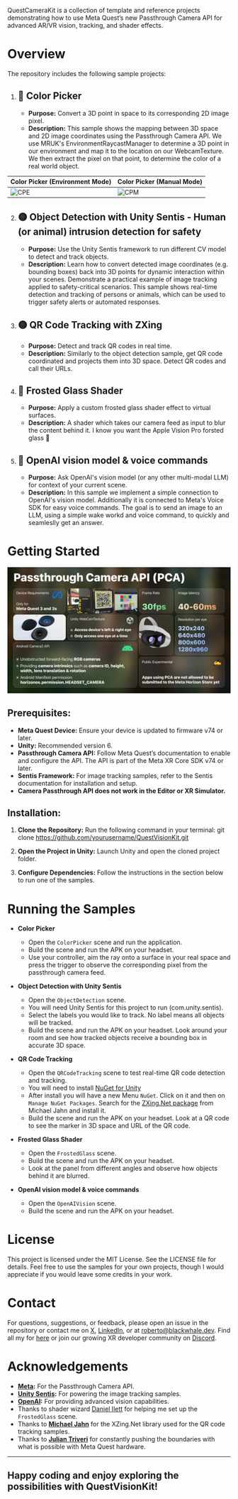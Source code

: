 QuestCameraKit is a collection of template and reference projects demonstrating how to use Meta Quest’s new Passthrough Camera API for advanced AR/VR vision, tracking, and shader effects.

Overview
========

The repository includes the following sample projects:

1. 🎨 Color Picker
   --------------------------------
   - **Purpose:** Convert a 3D point in space to its corresponding 2D image pixel.
   - **Description:** This sample shows the mapping between 3D space and 2D image coordinates using the Passthrough Camera API. We use MRUK's EnvironmentRaycastManager to determine a 3D point in our environment and map it to the location on our WebcamTexture. We then extract the pixel on that point, to determine the color of a real world object.

| Color Picker (Environment Mode)             | Color Picker (Manual Mode)           |
|---------------------------------------------|--------------------------------------|
| ![CPE](Media/ColorPicker_Environment.gif)   | ![CPM](Media/ColorPicker_Manual.gif) |


2. 🟡 Object Detection with Unity Sentis - Human (or animal) intrusion detection for safety
   --------------------------------
   - **Purpose:** Use the Unity Sentis framework to run different CV model to detect and track objects.
   - **Description:** Learn how to convert detected image coordinates (e.g. bounding boxes) back into 3D points for dynamic interaction within your scenes. Demonstrate a practical example of image tracking applied to safety-critical scenarios. This sample shows real-time detection and tracking of persons or animals, which can be used to trigger safety alerts or automated responses.

3. 🟡 QR Code Tracking with ZXing
   --------------------------------
   - **Purpose:** Detect and track QR codes in real time.
   - **Description:** Similarly to the object detection sample, get QR code coordinated and projects them into 3D space. Detect QR codes and call their URLs.

4. 🔴 Frosted Glass Shader
   --------------------------------
   - **Purpose:** Apply a custom frosted glass shader effect to virtual surfaces.
   - **Description:** A shader which takes our camera feed as input to blur the content behind it. I know you want the Apple Vision Pro forsted glass 👀

5. 🔴 OpenAI vision model & voice commands
   --------------------------------
   - **Purpose:** Ask OpenAI's vision model (or any other multi-modal LLM) for context of your current scene.
   - **Description:** In this sample we implement a simple connection to OpenAI's vision model. Additionally it is connected to Meta's Voice SDK for easy voice commands. The goal is to send an image to an LLM, using a simple wake workd and voice command, to quickly and seamleslly get an answer.

Getting Started
===============

![PCA](/Media/PCA_Overview.png 'PCA')

Prerequisites:
--------------
- **Meta Quest Device:** Ensure your device is updated to firmware v74 or later.
- **Unity:** Recommended version 6.
- **Passthrough Camera API:** Follow Meta Quest’s documentation to enable and configure the API. The API is part of the Meta XR Core SDK v74 or later.
- **Sentis Framework:** For image tracking samples, refer to the Sentis documentation for installation and setup.
- **Camera Passthrough API does not work in the Editor or XR Simulator.**

Installation:
-------------
1. **Clone the Repository:**
   Run the following command in your terminal:
git clone https://github.com/yourusername/QuestVisionKit.git

2. **Open the Project in Unity:**
Launch Unity and open the cloned project folder.

3. **Configure Dependencies:**
Follow the instructions in the section below to run one of the samples.

Running the Samples
===================

- **Color Picker**
  - Open the `ColorPicker` scene and run the application.
  - Build the scene and run the APK on your headset.
  - Use your controller, aim the ray onto a surface in your real space and press the trigger to observe the corresponding pixel from the passthrough camera feed.

- **Object Detection with Unity Sentis**
  - Open the `ObjectDetection` scene.
  - You will need Unity Sentis for this project to run (com.unity.sentis).
  - Select the labels you would like to track. No label means all objects will be tracked.
  - Build the scene and run the APK on your headset. Look around your room and see how tracked objects receive a bounding box in accurate 3D space.

- **QR Code Tracking**
  - Open the `QRCodeTracking` scene to test real-time QR code detection and tracking.
  - You will need to install [NuGet for Unity]()
  - After install you will have a new Menu `NuGet`. Click on it and then on `Manage NuGet Packages`. Search for the [ZXing.Net package](https://github.com/micjahn/ZXing.Net/) from Michael Jahn and install it.
  - Build the scene and run the APK on your headset. Look at a QR code to see the marker in 3D space and URL of the QR code.

- **Frosted Glass Shader**
  - Open the `FrostedGlass` scene.
  - Build the scene and run the APK on your headset.
  - Look at the panel from different angles and observe how objects behind it are blurred.

- **OpenAI vision model & voice commands**
   - Open the `OpenAIVision` scene.
   - Build the scene and run the APK on your headset.

License
=======

This project is licensed under the MIT License. See the LICENSE file for details. Feel free to use the samples for your own projects, though I would appreciate if you would leave some credits in your work.

Contact
=======

For questions, suggestions, or feedback, please open an issue in the repository or contact me on [X](https://x.com/xrdevrob), [LinkedIn](https://www.linkedin.com/in/robertocoviello/), or at [roberto@blackwhale.dev](mailto:roberto@blackwhale.dev). Find all my for [here](https://bento.me/blackwhale) or join our growing XR developer community on [Discord](https://discord.gg/KkstGGwueN).

Acknowledgements
================

- **[Meta](https://developers.meta.com/horizon/documentation/unity/unity-development-overview/):** For the Passthrough Camera API.
- **[Unity Sentis](https://docs.unity3d.com/Packages/com.unity.sentis@2.1/manual/index.html):** For powering the image tracking samples.
- **[OpenAI](https://platform.openai.com/docs/guides/vision):** For providing advanced vision capabilities.
- Thanks to shader wizard [Daniel Ilett](https://www.youtube.com/@danielilett) for helping me set up the `FrostedGlass` scene.
- Thanks to **[Michael Jahn](https://github.com/micjahn/ZXing.Net/)** for the XZing.Net library used for the QR code tracking samples.
- Thanks to **[Julian Triveri](https://github.com/trev3d/QuestDisplayAccessDemo)** for constantly pushing the boundaries with what is possible with Meta Quest hardware.

--------------------------------------------------------------------------------
Happy coding and enjoy exploring the possibilities with QuestVisionKit!
--------------------------------------------------------------------------------
